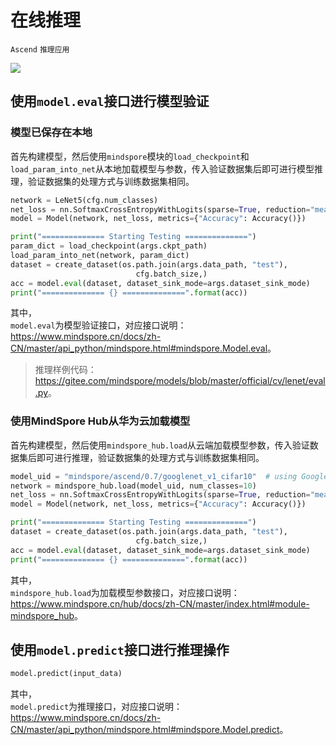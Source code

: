 # 在线推理

`Ascend` `推理应用`

<a href="https://gitee.com/mindspore/docs/blob/master/docs/mindspore/programming_guide/source_zh_cn/online_inference.md" target="_blank"><img src="https://mindspore-website.obs.cn-north-4.myhuaweicloud.com/website-images/master/resource/_static/logo_source.png"></a>

## 使用`model.eval`接口进行模型验证

### 模型已保存在本地

首先构建模型，然后使用`mindspore`模块的`load_checkpoint`和`load_param_into_net`从本地加载模型与参数，传入验证数据集后即可进行模型推理，验证数据集的处理方式与训练数据集相同。

```python
network = LeNet5(cfg.num_classes)
net_loss = nn.SoftmaxCrossEntropyWithLogits(sparse=True, reduction="mean")
model = Model(network, net_loss, metrics={"Accuracy": Accuracy()})

print("============== Starting Testing ==============")
param_dict = load_checkpoint(args.ckpt_path)
load_param_into_net(network, param_dict)
dataset = create_dataset(os.path.join(args.data_path, "test"),
                            cfg.batch_size,)
acc = model.eval(dataset, dataset_sink_mode=args.dataset_sink_mode)
print("============== {} ==============".format(acc))
```

其中，  
`model.eval`为模型验证接口，对应接口说明：<https://www.mindspore.cn/docs/zh-CN/master/api_python/mindspore.html#mindspore.Model.eval>。

> 推理样例代码：<https://gitee.com/mindspore/models/blob/master/official/cv/lenet/eval.py>。

### 使用MindSpore Hub从华为云加载模型

首先构建模型，然后使用`mindspore_hub.load`从云端加载模型参数，传入验证数据集后即可进行推理，验证数据集的处理方式与训练数据集相同。

```python
model_uid = "mindspore/ascend/0.7/googlenet_v1_cifar10"  # using GoogleNet as an example.
network = mindspore_hub.load(model_uid, num_classes=10)
net_loss = nn.SoftmaxCrossEntropyWithLogits(sparse=True, reduction="mean")
model = Model(network, net_loss, metrics={"Accuracy": Accuracy()})

print("============== Starting Testing ==============")
dataset = create_dataset(os.path.join(args.data_path, "test"),
                            cfg.batch_size,)
acc = model.eval(dataset, dataset_sink_mode=args.dataset_sink_mode)
print("============== {} ==============".format(acc))
```

其中，  
`mindspore_hub.load`为加载模型参数接口，对应接口说明：<https://www.mindspore.cn/hub/docs/zh-CN/master/index.html#module-mindspore_hub>。

## 使用`model.predict`接口进行推理操作

```python
model.predict(input_data)
```

其中，  
`model.predict`为推理接口，对应接口说明：<https://www.mindspore.cn/docs/zh-CN/master/api_python/mindspore.html#mindspore.Model.predict>。
